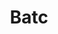 ﻿---
title: Batc
second_title: Aspose.Cells Cloud Documen
type: docs
url: /de/batch/
keywords: Batch processing of multiple excel files
description: Aspose.Cells Cloud API unterstützt die Stapelverarbeitung mehrerer Excel-Dateien. SDK unterstützt verschiedene Entwicklungssprachen. Dazu gehören Android, C#, Go, Java, NodeJS, Perl, PHP, Python, Ruby und Swift
weight: 29
---
